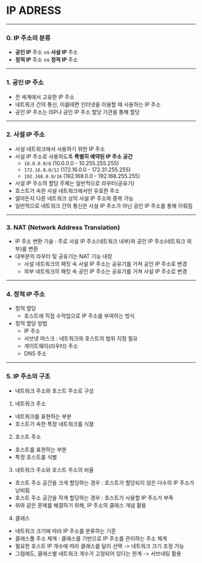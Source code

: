 # IP ADRESS
---
### 0. IP 주소의 분류
- **공인 IP** 주소 vs **사설 IP** 주소
- **정적 IP** 주소 vs **정적 IP** 주소
---
### 1. 공인 IP 주소
- 전 세계에서 고유한 IP 주소
- 네트워크 간의 통신, 이를테면 인터넷을 이용할 때 사용하는 IP 주소
- 공인 IP 주소는 ISP나 공인 IP 주소 할당 기관을 통해 할당
---
### 2. 사설 IP 주소
- 사설 네트워크에서 사용하기 위한 IP 주소
- 사설 IP 주소로 사용하도록 **특별히 예약된 IP 주소 공간**
  - `10.0.0.0/8` (10.0.0.0 - 10.255.255.255)
  - `172.16.0.0/12` (172.16.0.0 - 172.31.255.255)
  - `192.168.0.0/16` (192.168.0.0 - 192.168.255.255)
- 사설 IP 주소의 할당 주체는 일반적으로 라우터(공유기)
- 호스트가 속한 사설 네트워크에서만 유효한 주소
- 얼마든지 다른 네트워크 상의 사설 IP 주소와 중복 가능
- 일반적으로 네트워크 간의 통신은 사설 IP 주소가 아닌 공인 IP 주소를 통해 이뤄짐
---
### 3. NAT (Network Address Translation)
- IP 주소 변환 기술 : 주로 사설 IP 주소(네트워크 내부)와 공인 IP 주소(네트워크 외부)를 변환
- 대부분의 라우터 및 공유기는 NAT 기능 내장
  - 사설 네트워크의 패킷 속 사설 IP 주소는 공유기를 거쳐 공인 IP 주소로 변경
  - 외부 네트워크의 패킷 속 공인 IP 주소는 공유기를 거쳐 사설 IP 주소로 변경
---
### 4. 정적 IP 주소
- 정적 할당
  - 호스트에 직접 수작업으로 IP 주소를 부여하는 방식
- 정적 할당 방법
  - IP 주소
  - 서브넷 마스크 : 네트워크와 호스트의 범위 지정 필요
  - 게이트웨이(라우터) 주소
  - DNS 주소 
---
### 5. IP 주소의 구조
- 네트워크 주소와 호스트 주소로 구성
1. 네트워크 주소
- 네트워크를 표현하는 부분
- 호스트가 속한 특정 네트워크를 식졀
2. 호스트 주소
- 호스트를 표현하는 부분
- 특정 호스트를 식별
3. 네트워크 주소와 호스트 주소의 비율
- 호스트 주소 공간을 크게 할당하는 경우 : 호스트가 할당되지 않은 다수의 IP 주소가 낭비됨
- 호스트 주소 공간을 작게 할당하는 경우 : 호스트가 사용할 IP 주소가 부족
- 위와 같은 문제를 해결하기 위해, IP 주소의 클래스 개념 활용
4. 클래스
- 네트워크 크기에 따라 IP 주소를 분류하는 기준
- 클래스풀 주소 체계 : 클래스를 기반으로 IP 주소를 관리하는 주소 체계
- 필요한 호스트 IP 개수에 따라 클래스를 달리 선택 -> 네트워크 크기 조정 가능
- 그럼에도, 클래스별 네트워크 개수가 고정되어 있다는 한계 -> 서브네팅 활용
